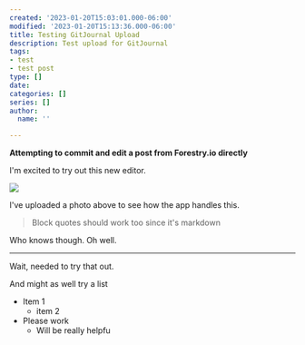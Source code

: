 ```yaml
---
created: '2023-01-20T15:03:01.000-06:00'
modified: '2023-01-20T15:13:36.000-06:00'
title: Testing GitJournal Upload
description: Test upload for GitJournal
tags:
- test
- test post
type: []
date: 
categories: []
series: []
author:
  name: ''

---
```

**Attempting to commit and edit a post from Forestry.io directly**

I'm excited to try out this new editor.  
  
![](/uploads/d7bd3b4a8475f5a9d6f9a910195681c4.jpg)

I've uploaded a photo above to see how the app handles this.

> Block quotes should work too since it's markdown

Who knows though. Oh well.

***

Wait, needed to try that out.

And might as well try a list

* Item 1
  * item 2
* Please work
  * Will be really helpfu